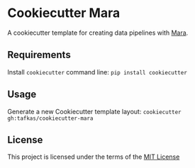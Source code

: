 Cookiecutter Mara
=================

A cookiecutter template for creating data pipelines with [Mara](https://github.com/mara/data-integration).

Requirements
------------

Install `cookiecutter` command line: `pip install cookiecutter`    

Usage
-----

Generate a new Cookiecutter template layout: `cookiecutter gh:tafkas/cookiecutter-mara`

License
-------

This project is licensed under the terms of the [MIT License](/LICENSE)
